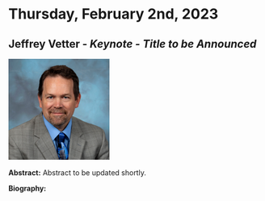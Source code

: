 # Thursday, February 2nd, 2023


## <a id="jv">Jeffrey Vetter - _Keynote - Title to be Announced_</a>

<img alt="Jeffrey Vetter Headshot" src="https://github.com/gt-crnch/crnch-summit-2023/blob/main/presenter_slides/Thursday_02_02_23/headshots/jv_headshot.png" width="200" height="200">

<a id="jv_ab"></a>**Abstract:** Abstract to be updated shortly.

<a id="jv_bio"></a>**Biography:**

